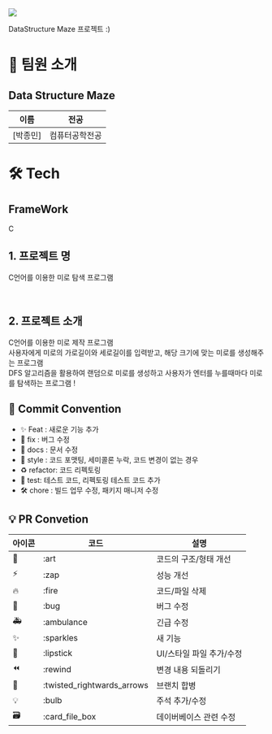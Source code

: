 <div><img src="https://capsule-render.vercel.app/api?type=waving&height=200&color=gradient&text=DataStructure%20Maze%20" /></div>



DataStructure Maze 프로젝트 :)

# 👋 팀원 소개

## Data Structure Maze

| 이름                                   | 전공           |
| -------------------------------------- | -------------- | 
| [박종민]  | 컴퓨터공학전공 | 


# 🛠️ Tech

## FrameWork

C

## 1. 프로젝트 명

C언어를 이용한 미로 탐색 프로그램


<br/>

## 2. 프로젝트 소개

C언어를 이용한 미로 제작 프로그램 <br/>
사용자에게 미로의 가로길이와 세로길이를 입력받고, 해당 크기에 맞는 미로를 생성해주는 프로그램 <br/>
DFS 알고리즘을 활용하여 랜덤으로 미로를 생성하고 사용자가 엔터를 누를때마다 미로를 탐색하는 프로그램 !

## 🎯 Commit Convention

- ✨ Feat : 새로운 기능 추가
- 🐛 fix : 버그 수정
- 📑 docs : 문서 수정
- 💄 style : 코드 포맷팅, 세미콜론 누락, 코드 변경이 없는 경우
- ♻️ refactor: 코드 리펙토링
- 🧪 test: 테스트 코드, 리펙토링 테스트 코드 추가
- 🛠️ chore : 빌드 업무 수정, 패키지 매니저 수정

## 💡 PR Convetion

| 아이콘 | 코드                       | 설명                     |
| ------ | -------------------------- | ------------------------ |
| 🎨     | :art                       | 코드의 구조/형태 개선    |
| ⚡️    | :zap                       | 성능 개선                |
| 🔥     | :fire                      | 코드/파일 삭제           |
| 🐛     | :bug                       | 버그 수정                |
| 🚑     | :ambulance                 | 긴급 수정                |
| ✨     | :sparkles                  | 새 기능                  |
| 💄     | :lipstick                  | UI/스타일 파일 추가/수정 |
| ⏪     | :rewind                    | 변경 내용 되돌리기       |
| 🔀     | :twisted_rightwards_arrows | 브랜치 합병              |
| 💡     | :bulb                      | 주석 추가/수정           |
| 🗃      | :card_file_box             | 데이버베이스 관련 수정   |
